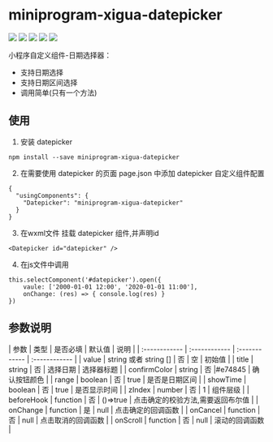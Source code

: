# miniprogram-xigua-datepicker

[![](https://img.shields.io/npm/v/weui-miniprogram.svg?style=flat-square)](https://www.npmjs.com/package/miniprogram-xigua-datepicker)
[![](https://img.shields.io/npm/dw/weui-miniprogram?style=flat-square)](https://www.npmjs.com/package/miniprogram-xigua-datepicker)
[![](https://img.shields.io/travis/wechat-miniprogram/weui-miniprogram.svg?style=flat-square)](https://github.com/wechat-miniprogram/miniprogram-xigua-datepicker)
[![](https://img.shields.io/github/license/wechat-miniprogram/weui-miniprogram.svg?style=flat-square)](https://github.com/wechat-miniprogram/miniprogram-xigua-datepicker)
[![](https://img.shields.io/codecov/c/github/wechat-miniprogram/weui-miniprogram.svg?style=flat-square)](https://github.com/wechat-miniprogram/miniprogram-xigua-datepicker)

小程序自定义组件-日期选择器：

* 支持日期选择
* 支持日期区间选择
* 调用简单(只有一个方法)

## 使用

1. 安装 datepicker

```
npm install --save miniprogram-xigua-datepicker
```

2. 在需要使用 datepicker 的页面 page.json 中添加 datepicker 自定义组件配置

```
{
  "usingComponents": {
    "Datepicker": "miniprogram-xigua-datepicker"
  }
}
```

3. 在wxml文件 挂载 datepicker 组件,并声明id

```
<Datepicker id="datepicker" />
```

4. 在js文件中调用

```
this.selectComponent('#datepicker').open({
    vaule: ['2000-01-01 12:00', '2020-01-01 11:00'],
    onChange: (res) => { console.log(res) }
})
```

## 参数说明

| 参数  | 类型  | 是否必填 | 默认值 | 说明 |
| :------------ | :------------ | :------------ | :------------ |
|  value |  string 或者 string []  | 否 | 空 | 初始值 |
|  title |  string  | 否 | 选择日期 | 选择器标题 |
|  confirmColor |  string |  否 |#e74845 | 确认按钮颜色 |
|  range |  boolean  | 否 | true | 是否是日期区间 |
|  showTime |  boolean  | 否 | true | 是否显示时间 |
|  zIndex |  number  | 否 | 1 | 组件层级 |
|  beforeHook |  function  | 否 | ()=>true | 点击确定的校验方法,需要返回布尔值 |
|  onChange |  function  | 是 | null | 点击确定的回调函数 |
|  onCancel |  function  | 否 | null | 点击取消的回调函数 |
|  onScroll |  function  | 否 | null | 滚动的回调函数 |
